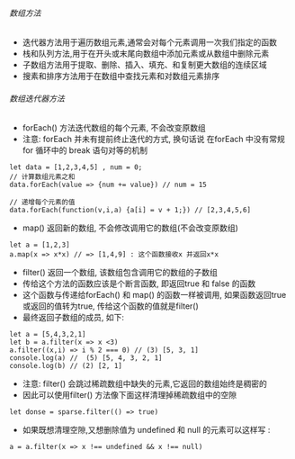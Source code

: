 ######  数组方法
- 迭代器方法用于遍历数组元素,通常会对每个元素调用一次我们指定的函数
- 栈和队列方法,用于在开头或末尾向数组中添加元素或从数组中删除元素
- 子数组方法用于提取、删除、插入、填充、和复制更大数组的连续区域
- 搜素和排序方法用于在数组中查找元素和对数组元素排序

######  数组迭代器方法

- forEach() 方法迭代数组的每个元素, 不会改变原数组
- 注意: forEach 并未有提前终止迭代的方式, 换句话说 在forEach 中没有常规 for 循环中的 break 语句对等的机制
```
let data = [1,2,3,4,5] , num = 0;
// 计算数组元素之和
data.forEach(value => {num += value}) // num = 15

// 递增每个元素的值
data.forEach(function(v,i,a) {a[i] = v + 1;}) // [2,3,4,5,6]
```

- map() 返回新的数组, 不会修改调用它的数组(不会改变原数组)
```
let a = [1,2,3]
a.map(x => x*x) // => [1,4,9] : 这个函数接收x 并返回x*x
```

- filter() 返回一个数组, 该数组包含调用它的数组的子数组
- 传给这个方法的函数应该是个断言函数, 即返回true 和 false 的函数
- 这个函数与传递给forEach() 和 map() 的函数一样被调用, 如果函数返回true或返回的值转为true, 传给这个函数的值就是filter()
- 最终返回子数组的成员, 如下: 
```
let a = [5,4,3,2,1]
let b = a.filter(x => x <3)
a.filter((x,i) => i % 2 === 0) // (3) [5, 3, 1]
console.log(a) //  (5) [5, 4, 3, 2, 1]
console.log(b) // (2) [2, 1]
```
- 注意: filter() 会跳过稀疏数组中缺失的元素,它返回的数组始终是稠密的
- 因此可以使用filter() 方法像下面这样清理掉稀疏数组中的空隙
```
let donse = sparse.filter(() => true)
```
- 如果既想清理空隙,又想删除值为 undefined 和 null 的元素可以这样写 : 
```
a = a.filter(x => x !== undefined && x !== null)
```
